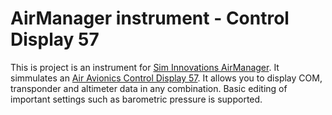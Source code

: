 # AirManager instrument - Control Display 57
This is project is an instrument for [Sim Innovations AirManager](http://siminnovations.com/). It simmulates an [Air Avionics Control Display 57](http://www.air-avionics.com). It allows you to display COM, transponder and altimeter data in any combination. Basic editing of important settings such as barometric pressure is supported. 

